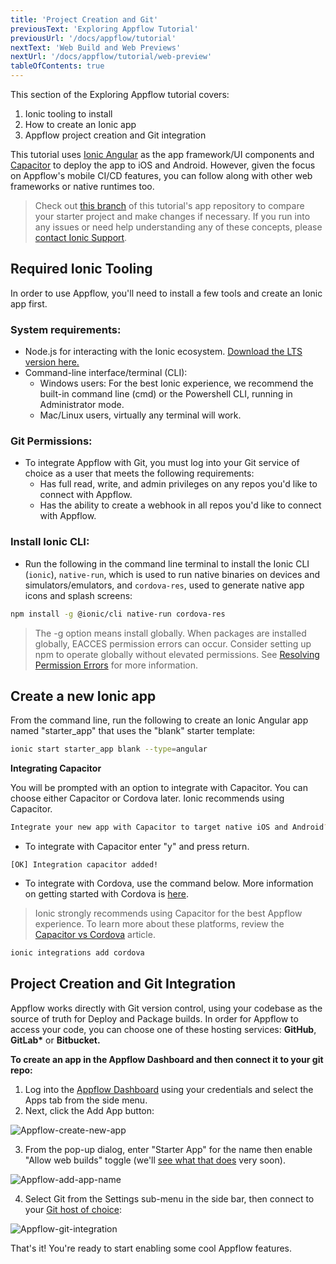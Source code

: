 ```yaml
---
title: 'Project Creation and Git'
previousText: 'Exploring Appflow Tutorial'
previousUrl: '/docs/appflow/tutorial'
nextText: 'Web Build and Web Previews'
nextUrl: '/docs/appflow/tutorial/web-preview'
tableOfContents: true
---
```


This section of the Exploring Appflow tutorial covers:

1. Ionic tooling to install
1. How to create an Ionic app
1. Appflow project creation and Git integration

This tutorial uses [Ionic Angular](https://ionicframework.com/docs/angular/overview) as the app framework/UI components and [Capacitor](https://capacitorjs.com) to deploy the app to iOS and Android. However, given the focus on Appflow's mobile CI/CD features, you can follow along with other web frameworks or native runtimes too.

> Check out [this branch](https://github.com/ionic-team/tutorial-appflow/tree/part-1_web_builds) of this tutorial's app repository to compare your starter project and make changes if necessary. If you run into any issues or need help understanding any of these concepts, please [contact Ionic Support](https://ionic.zendesk.com/hc/en-us).

## Required Ionic Tooling

In order to use Appflow, you'll need to install a few tools and create an Ionic app first.

### System requirements:
* Node.js for interacting with the Ionic ecosystem. [Download the LTS version here.](https://nodejs.org/en/)
* Command-line interface/terminal (CLI):
  * Windows users: For the best Ionic experience, we recommend the built-in command line (cmd) or the Powershell CLI, running in Administrator mode.
  * Mac/Linux users, virtually any terminal will work.

### Git Permissions:
  * To integrate Appflow with Git, you must log into your Git service of choice as a user that meets the following requirements:
      * Has full read, write, and admin privileges on any repos you'd like to connect with Appflow.
      * Has the ability to create a webhook in all repos you'd like to connect with Appflow.

### Install Ionic CLI:
* Run the following in the command line terminal to install the Ionic CLI (`ionic`), `native-run`, which is used to run native binaries on devices and simulators/emulators, and `cordova-res`, used to generate native app icons and splash screens:

```bash
npm install -g @ionic/cli native-run cordova-res
```

> The -g option means install globally. When packages are installed globally, EACCES permission errors can occur. Consider setting up npm to operate globally without elevated permissions. See [Resolving Permission Errors](https://ionicframework.com/docs/developing/tips#resolving-permission-errors) for more information.

## Create a new Ionic app

From the command line, run the following to create an Ionic Angular app named "starter_app" that uses the "blank" starter template:

```bash
ionic start starter_app blank --type=angular
```

**Integrating Capacitor**

You will be prompted with an option to integrate with Capacitor. You can choose either Capacitor or Cordova later. Ionic recommends using Capacitor.

```bash
Integrate your new app with Capacitor to target native iOS and Android? (y/N)
```

* To integrate with Capacitor enter "y" and press return.

`[OK] Integration capacitor added!`

* To integrate with Cordova, use the command below. More information on getting started with Cordova is [here](https://cordova.apache.org/#getstarted).

> Ionic strongly recommends using Capacitor for the best Appflow experience. To learn more about these platforms, review the [Capacitor vs Cordova](https://ionicframework.com/resources/articles/capacitor-vs-cordova-modern-hybrid-app-development) article.

```bash
ionic integrations add cordova
```

## Project Creation and Git Integration

Appflow works directly with Git version control, using your codebase as the source of truth for Deploy and Package builds. In order for Appflow to access your code, you can choose one of these hosting services: **GitHub**, **GitLab\*** or **Bitbucket.**

**To create an app in the Appflow Dashboard and then connect it to your git repo:**

1. Log into the [Appflow Dashboard](https://dashboard.ionicframework.com) using your credentials and select the Apps tab from the side menu.
2. Next, click the Add App button:

![Appflow-create-new-app](/docs/assets/img/appflow/tutorial/create-new-app.png)


3. From the pop-up dialog, enter "Starter App" for the name then enable "Allow web builds" toggle (we'll [see what that does](https://ionicframework.com/docs/appflow/web-previews) very soon).


![Appflow-add-app-name](/docs/assets/img/appflow/tutorial/add-app-name.png)

4. Select Git from the Settings sub-menu in the side bar, then connect to your [Git host of choice](https://ionicframework.com/docs/appflow/quickstart/connect#choose-your-git-integration):

![Appflow-git-integration](/docs/assets/img/appflow/tutorial/git-integration.png)

That's it! You're ready to start enabling some cool Appflow features.
